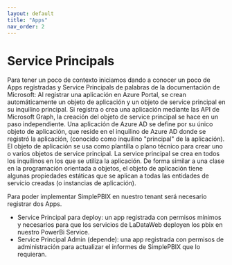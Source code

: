 ```yaml
---
layout: default
title: "Apps"
nav_order: 2
---
```

# Service Principals

Para tener un poco de contexto iniciamos dando a conocer un poco de Apps registradas y Service Principals de palabras de la documentación de Microsoft:
	Al registrar una aplicación en Azure Portal, se crean automáticamente un objeto de aplicación y un objeto de service principal en su inquilino principal. Si registra o crea una aplicación mediante las API de Microsoft Graph, la creación del objeto de service principal se hace en un paso independiente.
	Una aplicación de Azure AD se define por su único objeto de aplicación, que reside en el inquilino de Azure AD donde se registró la aplicación, (conocido como inquilino "principal" de la aplicación). El objeto de aplicación se usa como plantilla o plano técnico para crear uno o varios objetos de service principal. La service principal se crea en todos los inquilinos en los que se utiliza la aplicación. De forma similar a una clase en la programación orientada a objetos, el objeto de aplicación tiene algunas propiedades estáticas que se aplican a todas las entidades de servicio creadas (o instancias de aplicación).

Para poder implementar SimplePBIX en nuestro tenant será necesario registrar dos Apps.
- Service Principal para deploy: un app registrada con permisos mínimos y necesarios para que los servicios de LaDataWeb deployen los pbix en nuestro PowerBi Service.
- Service Principal Admin (depende): una app registrada con permisos de administración para actualizar el informes de SimplePBIX que lo requieran.


